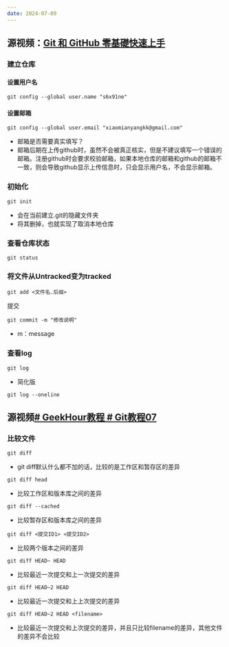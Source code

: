 ```yaml
---
date: 2024-07-09
---
```

## 源视频：[Git 和 GitHub 零基礎快速上手](https://www.youtube.com/watch?v=FKXRiAiQFiY&t=620s)
### 建立仓库
#### 设置用户名
```
git config --global user.name "s6x91ne"
```
#### 设置邮箱
```
git config --global user.email "xiaomianyangkk@gmail.com"
```
- 邮箱是否需要真实填写？
- 邮箱后期在上传github时，虽然不会被真正核实，但是不建议填写一个错误的邮箱。注册github时会要求校验邮箱，如果本地仓库的邮箱和github的邮箱不一致，则会导致github显示上传信息时，只会显示用户名，不会显示邮箱。
### 初始化
```
git init
```
- 会在当前建立.git的隐藏文件夹
- 将其删掉，也就实现了取消本地仓库
### 查看仓库状态
```
git status
```
### 将文件从Untracked变为tracked
```
git add <文件名.后缀>
```
提交
```
git commit -m "修改说明"
```
- m：message
### 查看log
```
git log
```
- 简化版
```
git log --oneline
```

## 源视频[# GeekHour教程 # Git教程07](https://www.youtube.com/watch?v=9oV9PVoeJX4&list=PLDBEQHWAyt9FbN7TANIXlUvtRhdoBCEQ5&index=7)

### 比较文件
```
git diff
```
- git diff默认什么都不加的话，比较的是工作区和暂存区的差异

```
git diff head
```
- 比较工作区和版本库之间的差异

```
git diff --cached
```
- 比较暂存区和版本库之间的差异

```
git diff <提交ID1> <提交ID2>
```
- 比较两个版本之间的差异

```
git diff HEAD~ HEAD
```
- 比较最近一次提交和上一次提交的差异

```
git diff HEAD~2 HEAD
```
- 比较最近一次提交和上上次提交的差异

```
git diff HEAD~2 HEAD <filename>
```
- 比较最近一次提交和上次提交的差异，并且只比较filename的差异，其他文件的差异不会比较